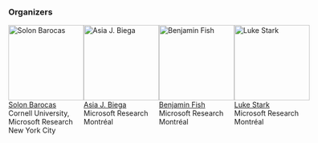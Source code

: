 


### Organizers

<div style="display: flex">
  <div style="width:22.5%,height:auto">
    <a href="http://solon.barocas.org">
    <img alt="Solon Barocas" src="https://www.microsoft.com/en-us/research/uploads/prod/2019/04/Barocas-MSR-2.jpg" width="150" height="150">
    </a><br>
    <a href="href="http://solon.barocas.org">Solon Barocas</a><br>
    Cornell University,
    Microsoft Research New York City
  </div>
  
  <div style="width:2.5%">
  </div>

  <div style="width:22.5%,height:auto">
    <a href="https://people.mpi-inf.mpg.de/~jbiega/">
    <img alt="Asia J. Biega" src="https://www.microsoft.com/en-us/research/uploads/prod/2019/04/asia.jpg" width="150" height="150">
    </a><br>
    <a href="https://people.mpi-inf.mpg.de/~jbiega/">Asia J. Biega</a><br>
    Microsoft Research Montréal
  </div>
  
  <div style="width:2.5%">
  </div>

  <div style="width:22.5%,height:auto">
    <a href="http://homepages.math.uic.edu/~bfish3/index.html">
    <img alt="Benjamin Fish" src="https://www.microsoft.com/en-us/research/uploads/prod/2019/01/befish_small.jpg" width="150" height="150">
    </a><br>
    <a href="http://homepages.math.uic.edu/~bfish3/index.html">Benjamin Fish</a><br>
    Microsoft Research Montréal
  </div>
  
  <div style="width:2.5%">
  </div>

  <div style="width:22.5%,height:auto">
    <a href="https://starkcontrast.co">
    <img alt="Luke Stark" src="https://www.microsoft.com/en-us/research/uploads/prod/2018/11/04_DSF9311_LukeStark2017_color_1000pxed.jpg" width="150" height="150">
    </a><br>
    <a href="https://starkcontrast.co">Luke Stark</a><br>
    Microsoft Research Montréal
  </div>
  
</div>

<!---
## Welcome to GitHub Pages

You can use the [editor on GitHub](https://github.com/when-not-to-build/when-not-to-build.github.io/edit/master/index.md) to maintain and preview the content for your website in Markdown files.

Whenever you commit to this repository, GitHub Pages will run [Jekyll](https://jekyllrb.com/) to rebuild the pages in your site, from the content in your Markdown files.

### Markdown

Markdown is a lightweight and easy-to-use syntax for styling your writing. It includes conventions for

```markdown
Syntax highlighted code block

# Header 1
## Header 2
### Header 3

- Bulleted
- List

1. Numbered
2. List

**Bold** and _Italic_ and `Code` text

[Link](url) and ![Image](src)
```

For more details see [GitHub Flavored Markdown](https://guides.github.com/features/mastering-markdown/).

### Jekyll Themes

Your Pages site will use the layout and styles from the Jekyll theme you have selected in your [repository settings](https://github.com/when-not-to-build/when-not-to-build.github.io/settings). The name of this theme is saved in the Jekyll `_config.yml` configuration file.

### Support or Contact

Having trouble with Pages? Check out our [documentation](https://help.github.com/categories/github-pages-basics/) or [contact support](https://github.com/contact) and we’ll help you sort it out.
"""

-->

